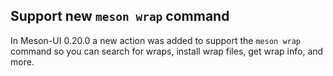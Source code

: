 ## Support new `meson wrap` command

In Meson-UI 0.20.0 a new action was added to support the `meson wrap`
command so you can search for wraps, install wrap files, get wrap
info, and more.
